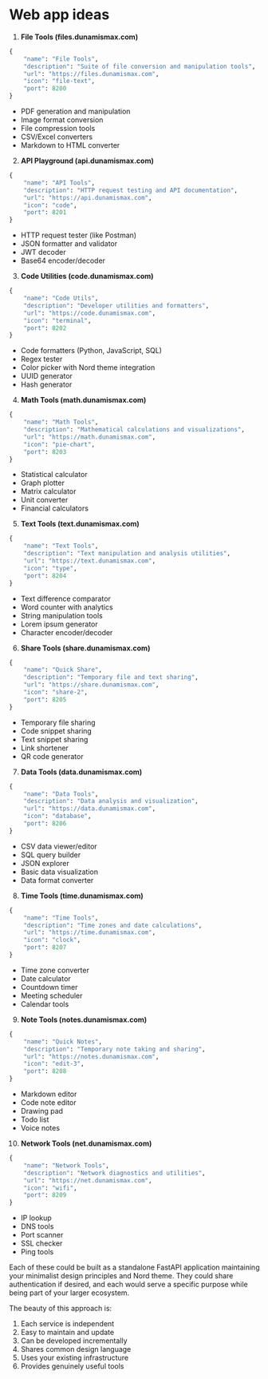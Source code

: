 # Web app ideas

1. **File Tools (files.dunamismax.com)**

```python
{
    "name": "File Tools",
    "description": "Suite of file conversion and manipulation tools",
    "url": "https://files.dunamismax.com",
    "icon": "file-text",
    "port": 8200
}
```

- PDF generation and manipulation
- Image format conversion
- File compression tools
- CSV/Excel converters
- Markdown to HTML converter

2. **API Playground (api.dunamismax.com)**

```python
{
    "name": "API Tools",
    "description": "HTTP request testing and API documentation",
    "url": "https://api.dunamismax.com",
    "icon": "code",
    "port": 8201
}
```

- HTTP request tester (like Postman)
- JSON formatter and validator
- JWT decoder
- Base64 encoder/decoder

3. **Code Utilities (code.dunamismax.com)**

```python
{
    "name": "Code Utils",
    "description": "Developer utilities and formatters",
    "url": "https://code.dunamismax.com",
    "icon": "terminal",
    "port": 8202
}
```

- Code formatters (Python, JavaScript, SQL)
- Regex tester
- Color picker with Nord theme integration
- UUID generator
- Hash generator

4. **Math Tools (math.dunamismax.com)**

```python
{
    "name": "Math Tools",
    "description": "Mathematical calculations and visualizations",
    "url": "https://math.dunamismax.com",
    "icon": "pie-chart",
    "port": 8203
}
```

- Statistical calculator
- Graph plotter
- Matrix calculator
- Unit converter
- Financial calculators

5. **Text Tools (text.dunamismax.com)**

```python
{
    "name": "Text Tools",
    "description": "Text manipulation and analysis utilities",
    "url": "https://text.dunamismax.com",
    "icon": "type",
    "port": 8204
}
```

- Text difference comparator
- Word counter with analytics
- String manipulation tools
- Lorem ipsum generator
- Character encoder/decoder

6. **Share Tools (share.dunamismax.com)**

```python
{
    "name": "Quick Share",
    "description": "Temporary file and text sharing",
    "url": "https://share.dunamismax.com",
    "icon": "share-2",
    "port": 8205
}
```

- Temporary file sharing
- Code snippet sharing
- Text snippet sharing
- Link shortener
- QR code generator

7. **Data Tools (data.dunamismax.com)**

```python
{
    "name": "Data Tools",
    "description": "Data analysis and visualization",
    "url": "https://data.dunamismax.com",
    "icon": "database",
    "port": 8206
}
```

- CSV data viewer/editor
- SQL query builder
- JSON explorer
- Basic data visualization
- Data format converter

8. **Time Tools (time.dunamismax.com)**

```python
{
    "name": "Time Tools",
    "description": "Time zones and date calculations",
    "url": "https://time.dunamismax.com",
    "icon": "clock",
    "port": 8207
}
```

- Time zone converter
- Date calculator
- Countdown timer
- Meeting scheduler
- Calendar tools

9. **Note Tools (notes.dunamismax.com)**

```python
{
    "name": "Quick Notes",
    "description": "Temporary note taking and sharing",
    "url": "https://notes.dunamismax.com",
    "icon": "edit-3",
    "port": 8208
}
```

- Markdown editor
- Code note editor
- Drawing pad
- Todo list
- Voice notes

10. **Network Tools (net.dunamismax.com)**

```python
{
    "name": "Network Tools",
    "description": "Network diagnostics and utilities",
    "url": "https://net.dunamismax.com",
    "icon": "wifi",
    "port": 8209
}
```

- IP lookup
- DNS tools
- Port scanner
- SSL checker
- Ping tools

Each of these could be built as a standalone FastAPI application maintaining your minimalist design principles and Nord theme. They could share authentication if desired, and each would serve a specific purpose while being part of your larger ecosystem.

The beauty of this approach is:

1. Each service is independent
2. Easy to maintain and update
3. Can be developed incrementally
4. Shares common design language
5. Uses your existing infrastructure
6. Provides genuinely useful tools
